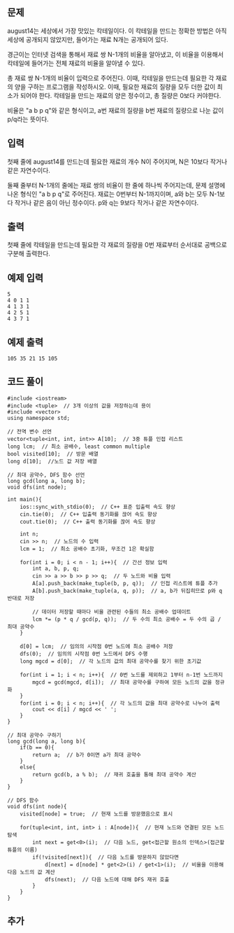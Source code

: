 ## 문제 
august14는 세상에서 가장 맛있는 칵테일이다. 이 칵테일을 만드는 정확한 방법은 아직 세상에 공개되지 않았지만, 들어가는 재료 N개는 공개되어 있다. 

경근이는 인터넷 검색을 통해서 재료 쌍 N-1개의 비율을 알아냈고, 이 비율을 이용해서 칵테일에 들어가는 전체 재료의 비율을 알아낼 수 있다.

총 재료 쌍 N-1개의 비율이 입력으로 주어진다. 이때, 칵테일을 만드는데 필요한 각 재료의 양을 구하는 프로그램을 작성하시오. 이때, 필요한 재료의 질량을 모두 더한 값이 최소가 되어야 한다. 칵테일을 만드는 재료의 양은 정수이고, 총 질량은 0보다 커야한다.

비율은 "a b p q"와 같은 형식이고, a번 재료의 질량을 b번 재료의 질량으로 나눈 값이 p/q라는 뜻이다.
## 입력
첫째 줄에 august14를 만드는데 필요한 재료의 개수 N이 주어지며, N은 10보다 작거나 같은 자연수이다.

둘째 줄부터 N-1개의 줄에는 재료 쌍의 비율이 한 줄에 하나씩 주어지는데, 문제 설명에 나온 형식인 "a b p q"로 주어진다. 재료는 0번부터 N-1까지이며, a와 b는 모두 N-1보다 작거나 같은 음이 아닌 정수이다. p와 q는 9보다 작거나 같은 자연수이다.
## 출력
첫째 줄에 칵테일을 만드는데 필요한 각 재료의 질량을 0번 재료부터 순서대로 공백으로 구분해 출력한다.


## 예제 입력 
```
5
4 0 1 1
4 1 3 1
4 2 5 1
4 3 7 1
```

## 예제 출력  
```
105 35 21 15 105
```
## 코드 풀이
```
#include <iostream>
#include <tuple>  // 3개 이상의 값을 저장하는데 용이
#include <vector>
using namespace std;

// 전역 변수 선언
vector<tuple<int, int, int>> A[10];  // 3중 튜플 인접 리스트
long lcm;  // 최소 공배수, least common multiple
bool visited[10];  // 방문 배열
long d[10];  //노드 값 저장 배열

// 최대 공약수, DFS 함수 선언
long gcd(long a, long b);
void dfs(int node);

int main(){
    ios::sync_with_stdio(0);  // C++ 표준 입출력 속도 향상
    cin.tie(0);  // C++ 입출력 동기화를 끊어 속도 향상
    cout.tie(0);  // C++ 출력 동기화를 끊어 속도 향상
    
    int n;
    cin >> n;  // 노드의 수 입력
    lcm = 1;  // 최소 공배수 초기화, 무조건 1은 확실함
    
    for(int i = 0; i < n - 1; i++){  // 간선 정보 입력
        int a, b, p, q;
        cin >> a >> b >> p >> q;  // 두 노드와 비율 입력
        A[a].push_back(make_tuple(b, p, q));  // 인접 리스트에 튜플 추가
        A[b].push_back(make_tuple(a, q, p));  // a, b가 뒤집히므로 p와 q 반대로 저장
        
        // 데이터 저장할 때마다 비율 관련된 수들의 최소 공배수 업데이트
        lcm *= (p * q / gcd(p, q));  // 두 수의 최소 공배수 = 두 수의 곱 / 최대 공약수
    }
   
    d[0] = lcm;  // 임의의 시작점 0번 노드에 최소 공배수 저장
    dfs(0);  // 임의의 시작점 0번 노드에서 DFS 수행
    long mgcd = d[0];  // 각 노드의 값의 최대 공약수를 찾기 위한 초기값

    for(int i = 1; i < n; i++){  // 0번 노드를 제외하고 1부터 n-1번 노드까지
        mgcd = gcd(mgcd, d[i]);  // 최대 공약수를 구하여 모든 노드의 값을 정규화
    }
    for(int i = 0; i < n; i++){  // 각 노드의 값을 최대 공약수로 나누어 출력
        cout << d[i] / mgcd << ' ';
    }
}

// 최대 공약수 구하기 
long gcd(long a, long b){
    if(b == 0){
        return a;  // b가 0이면 a가 최대 공약수
    }
    else{
        return gcd(b, a % b);  // 재귀 호출을 통해 최대 공약수 계산
    }
}

// DFS 함수 
void dfs(int node){
    visited[node] = true;  // 현재 노드를 방문했음으로 표시
    
    for(tuple<int, int, int> i : A[node]){  // 현재 노드와 연결된 모든 노드 탐색
        int next = get<0>(i);  // 다음 노드, get<접근할 원소의 인덱스>(접근할 튜플의 이름)
        if(!visited[next]){  // 다음 노드를 방문하지 않았다면
            d[next] = d[node] * get<2>(i) / get<1>(i);  // 비율을 이용해 다음 노드의 값 계산
            dfs(next);  // 다음 노드에 대해 DFS 재귀 호출
        }
    }
}

```
## 추가
